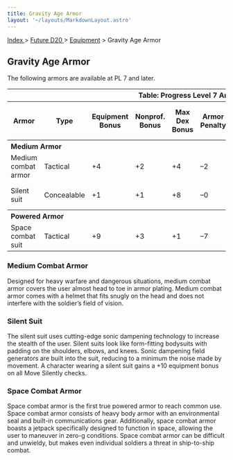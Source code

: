 ```yaml
---
title: Gravity Age Armor
layout: '~/layouts/MarkdownLayout.astro'
---
```


[ Index ](/) > [ Future D20 ](/future.d20.srd) > [Equipment](/future.d20.srd/equipment) > Gravity Age Armor

## Gravity Age Armor

The following armors are available at PL 7 and later.


<table> <tr><th colspan="10">Table: Progress Level 7 Armor</th></tr> <tr><th>Armor</th><th>Type</th><th>Equipment Bonus</th><th>Nonprof. Bonus</th><th>Max Dex Bonus</th><th>Armor Penalty</th><th>Speed (30 ft./20 ft.)</th><th>Weight</th><th>Purchase DC</th><th>Restriction</th></tr> <tr><th colspan="10" style="text-align: left">Medium Armor</th></tr> <tr><td>Medium combat armor</td><td>Tactical</td><td>+4</td><td>+2</td><td>+4</td><td>–2</td><td>20 ft./15 ft.</td><td>8 lb.</td><td>14</td><td>Lic (+1)</td></tr> <tr class="shaded"><td>Silent suit</td><td>Concealable</td><td>+1</td><td>+1</td><td>+8</td><td>–0</td><td>30 ft./20 ft.</td><td>1 lb.</td><td>18</td><td>—</td></tr> <tr><th colspan="10" style="text-align: left">Powered Armor</th></tr> <tr><td>Space combat suit</td><td>Tactical</td><td>+9</td><td>+3</td><td>+1</td><td>–7</td><td>15 ft./10 ft.</td><td>40 lb.</td><td>17</td><td>Lic (+1)</td></tr> </table>


### Medium Combat Armor

Designed for heavy warfare and dangerous situations, medium combat armor
covers the user almost head to toe in armor plating. Medium combat armor comes
with a helmet that fits snugly on the head and does not interfere with the
soldier’s field of vision.

### Silent Suit

The silent suit uses cutting-edge sonic dampening technology to increase the
stealth of the user. Silent suits look like form-fitting bodysuits with
padding on the shoulders, elbows, and knees. Sonic dampening field generators
are built into the suit, reducing to a minimum the noise made by movement. A
character wearing a silent suit gains a +10 equipment bonus on all Move
Silently checks.

### Space Combat Armor

Space combat armor is the first true powered armor to reach common use. Space
combat armor consists of heavy body armor with an environmental seal and
built-in communications gear. Additionally, space combat armor boasts a
jetpack specifically designed to function in space, allowing the user to
maneuver in zero-g conditions. Space combat armor can be difficult and
unwieldy, but makes even individual soldiers a threat in ship-to-ship combat.

